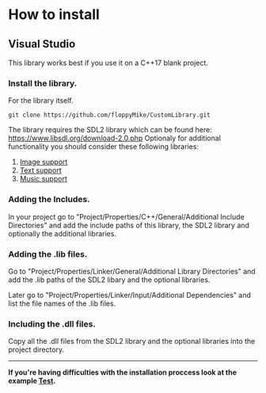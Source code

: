 # How to install
## Visual Studio
This library works best if you use it on a C++17 blank project.

### Install the library.
For the library itself.
```
git clone https://github.com/floppyMike/CustomLibrary.git
```
The library requires the SDL2 library which can be found here: https://www.libsdl.org/download-2.0.php
Optionaly for additional functionality you should consider these following libraries:
1. [Image support](https://www.libsdl.org/projects/SDL_image/)
2. [Text support](https://www.libsdl.org/projects/SDL_ttf/)
3. [Music support](https://www.libsdl.org/projects/SDL_mixer/)

### Adding the Includes.
In your project go to "Project/Properties/C++/General/Additional Include Directories" and add the include paths of this library, the SDL2 library and optionally the additional libraries.

### Adding the .lib files.
Go to "Project/Properties/Linker/General/Additional Library Directories" and add the .lib paths of the SDL2 libary and the optional libraries.

Later go to "Project/Properties/Linker/Input/Additional Dependencies" and list the file names of the .lib files.

### Including the .dll files.
Copy all the .dll files from the SDL2 library and the optional libraries into the project directory.

---

**If you're having difficulties with the installation proccess look at the example [Test](https://github.com/floppyMike/CustomLibrary/tree/master/Test).**
